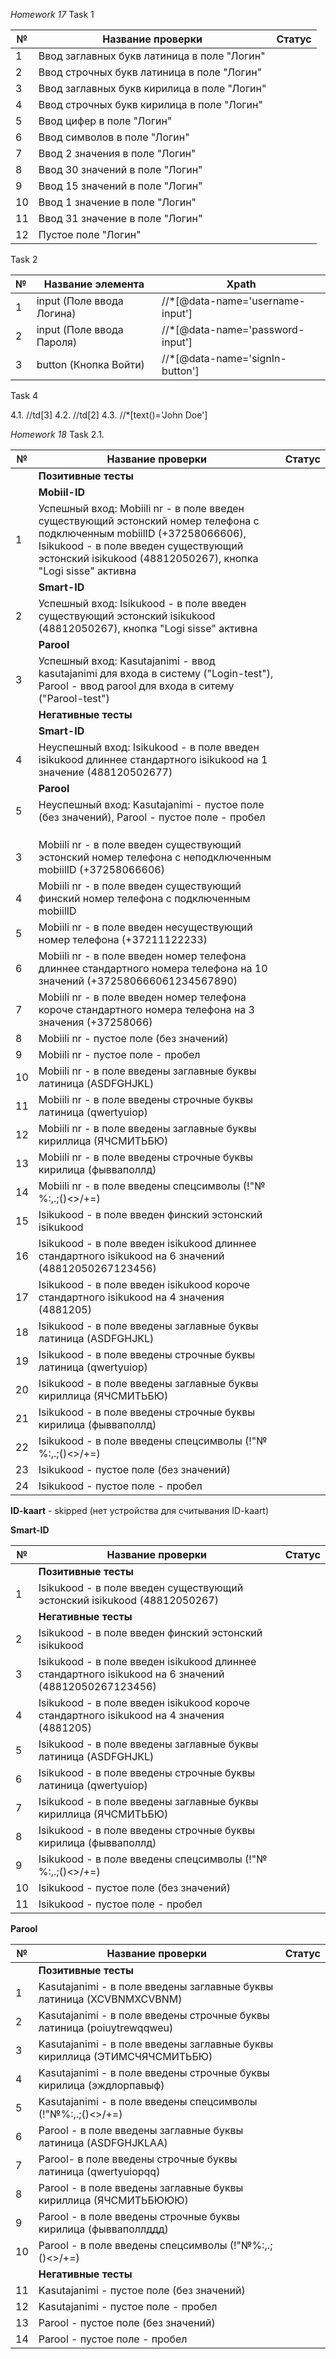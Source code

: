 _Homework 17_
Task 1

| №  | Название проверки                           | Статус |        
|----|---------------------------------------------|--------|
| 1  | Ввод заглавных букв латиница в поле "Логин" |        |
| 2  | Ввод строчных букв латиница в поле "Логин"  |        |
| 3  | Ввод заглавных букв кирилица в поле "Логин" |        |
| 4  | Ввод строчных букв кирилица в поле "Логин"  |        |
| 5  | Ввод цифер в поле "Логин"                   |        |
| 6  | Ввод символов в поле "Логин"                |        |
| 7  | Ввод 2 значения в поле "Логин"              |        |
| 8  | Ввод 30 значений в поле "Логин"             |        |
| 9  | Ввод 15 значений в поле "Логин"             |        |
| 10 | Ввод 1 значение в поле "Логин"              |        |  
| 11 | Ввод 31 значение в поле "Логин"             |        |
| 12 | Пустое поле "Логин"                         |        |


Task 2

| № | Название элемента         | Xpath                            |        
|---|---------------------------|----------------------------------|
| 1 | input (Поле ввода Логина) | //*[@data-name='username-input'] |
| 2 | input (Поле ввода Пароля) | //*[@data-name='password-input'] |
| 3 | button (Кнопка Войти)     | //*[@data-name='signIn-button']  |


Task 4

4.1. //td[3]
4.2. //td[2]
4.3. //*[text()='John Doe']


_Homework 18_
Task 2.1.

| №  | Название проверки                                                                                                                                                                                                             | Статус   |        
|----|-------------------------------------------------------------------------------------------------------------------------------------------------------------------------------------------------------------------------------|----------|
|    | **Позитивные тесты**                                                                                                                                                                                                          |          |
|    | **Mobiil-ID**                                                                                                                                                                                                                 |          |
| 1  | Успешный вход: Mobiili nr - в поле введен существующий эстонский номер телефона с подключенным mobiilID (+37258066606), Isikukood - в поле введен существующий эстонский isikukood (48812050267), кнопка "Logi sisse" активна |          |
|    | **Smart-ID**                                                                                                                                                                                                                  |          |
| 2  | Успешный вход: Isikukood - в поле введен существующий эстонский isikukood (48812050267), кнопка "Logi sisse" активна                                                                                                          |          |
|    | **Parool**                                                                                                                                                                                                                    |          |
| 3  | Успешный вход: Kasutajanimi - ввод kasutajanimi для входа в систему ("Login-test"), Parool - ввод parool для входа в ситему ("Parool-test")                                                                                   |          |
|    | **Негативные тесты**                                                                                                                                                                                                          |          |
|    | **Smart-ID**                                                                                                                                                                                                                  |          |
| 4  | Неуспешный вход: Isikukood - в поле введен isikukood длиннее стандартного isikukood на 1 значение (488120502677)                                                                                                              |          |
|    | **Parool**                                                                                                                                                                                                                    |          |
| 5  | Неуспешный вход: Kasutajanimi - пустое поле (без значений), Parool - пустое поле - пробел                                                                                                                                     |          |
|    |                                                                                                                                                                                                                               |          |
|    |                                                                                                                                                                                                                               |          |
|    |                                                                                                                                                                                                                               |          |
| 3  | Mobiili nr - в поле введен существующий эстонский номер телефона с неподключенным mobiilID (+37258066606)                                                                                                                     |          |
| 4  | Mobiili nr - в поле введен существующий финский номер телефона с подключенным mobiilID                                                                                                                                        |          |
| 5  | Mobiili nr - в поле введен несуществующий номер телефона (+37211122233)                                                                                                                                                       |          |
| 6  | Mobiili nr - в поле введен номер телефона длиннее стандартного номера телефона на 10 значений (+372580666061234567890)                                                                                                        |          |
| 7  | Mobiili nr - в поле введен номер телефона короче стандартного номера телефона на 3 значения (+37258066)                                                                                                                       |          |
| 8  | Mobiili nr - пустое поле (без значений)                                                                                                                                                                                       |          |
| 9  | Mobiili nr - пустое поле - пробел                                                                                                                                                                                             |          |
| 10 | Mobiili nr - в поле введены заглавные буквы латиница (ASDFGHJKL)                                                                                                                                                              |          |
| 11 | Mobiili nr - в поле введены строчные буквы латиница (qwertyuiop)                                                                                                                                                              |          |
| 12 | Mobiili nr - в поле введены заглавные буквы кириллица (ЯЧСМИТЬБЮ)                                                                                                                                                             |          |
| 13 | Mobiili nr - в поле введены строчные буквы кирилица (фывваполлд)                                                                                                                                                              |          |  
| 14 | Mobiili nr - в поле введены спецсимволы (!"№%:,.;()<>/+=)                                                                                                                                                                     |          |
| 15 | Isikukood - в поле введен финский эстонский isikukood                                                                                                                                                                         |          |
| 16 | Isikukood - в поле введен isikukood длиннее стандартного isikukood на 6 значений (48812050267123456)                                                                                                                          |          |                                                                                                                        |        |
| 17 | Isikukood - в поле введен isikukood короче стандартного isikukood на 4 значения (4881205)                                                                                                                                     |          |
| 18 | Isikukood - в поле введены заглавные буквы латиница (ASDFGHJKL)                                                                                                                                                               |          |
| 19 | Isikukood - в поле введены строчные буквы латиница (qwertyuiop)                                                                                                                                                               |          |
| 20 | Isikukood - в поле введены заглавные буквы кириллица (ЯЧСМИТЬБЮ)                                                                                                                                                              |          |
| 21 | Isikukood - в поле введены строчные буквы кирилица (фывваполлд)                                                                                                                                                               |          |  
| 22 | Isikukood - в поле введены спецсимволы (!"№%:,.;()<>/+=)                                                                                                                                                                      |          |
| 23 | Isikukood - пустое поле (без значений)                                                                                                                                                                                        |          |
| 24 | Isikukood - пустое поле - пробел                                                                                                                                                                                              |          |

**ID-kaart** - skipped (нет устройства для считывания ID-kaart)

**Smart-ID**

| №  | Название проверки                                                                                                          | Статус   |        
|----|----------------------------------------------------------------------------------------------------------------------------|----------|
|    | **Позитивные тесты**                                                                                                       |          |
| 1  | Isikukood - в поле введен существующий эстонский isikukood (48812050267)                                                   |          |
|    | **Негативные тесты**                                                                                                       |          |
| 2  | Isikukood - в поле введен финский эстонский isikukood                                                                      |          |
| 3  | Isikukood - в поле введен isikukood длиннее стандартного isikukood на 6 значений (48812050267123456)                       |          |                                                                                                                        |        |
| 4  | Isikukood - в поле введен isikukood короче стандартного isikukood на 4 значения (4881205)                                  |          |
| 5  | Isikukood - в поле введены заглавные буквы латиница (ASDFGHJKL)                                                            |          |
| 6  | Isikukood - в поле введены строчные буквы латиница (qwertyuiop)                                                            |          |
| 7  | Isikukood - в поле введены заглавные буквы кириллица (ЯЧСМИТЬБЮ)                                                           |          |
| 8  | Isikukood - в поле введены строчные буквы кирилица (фывваполлд)                                                            |          |  
| 9  | Isikukood - в поле введены спецсимволы (!"№%:,.;()<>/+=)                                                                   |          |
| 10 | Isikukood - пустое поле (без значений)                                                                                     |          |
| 11 | Isikukood - пустое поле - пробел                                                                                           |          |

**Parool**

| №  | Название проверки                                                         | Статус   |        
|----|---------------------------------------------------------------------------|----------|
|    | **Позитивные тесты**                                                      |          |
| 1  | Kasutajanimi - в поле введены заглавные буквы латиница (XCVBNMXCVBNM)     |          |
| 2  | Kasutajanimi - в поле введены строчные буквы латиница (poiuytrewqqweu)    |          |
| 3  | Kasutajanimi - в поле введены заглавные буквы кириллица (ЭТИМСЧЯЧСМИТЬБЮ) |          |
| 4  | Kasutajanimi - в поле введены строчные буквы кирилица (эждлорпавыф)       |          |  
| 5  | Kasutajanimi - в поле введены спецсимволы (!"№%:,.;()<>/+=)               |          |
| 6  | Parool - в поле введены заглавные буквы латиница (ASDFGHJKLAA)            |          |
| 7  | Parool- в поле введены строчные буквы латиница (qwertyuiopqq)             |          |
| 8  | Parool - в поле введены заглавные буквы кириллица (ЯЧСМИТЬБЮЮЮ)           |          |
| 9  | Parool - в поле введены строчные буквы кирилица (фывваполлддд)            |          |  
| 10 | Parool - в поле введены спецсимволы (!"№%:,.;()<>/+=)                     |          |
|    | **Негативные тесты**                                                      |          |
| 11 | Kasutajanimi - пустое поле (без значений)                                 |          |
| 12 | Kasutajanimi - пустое поле - пробел                                       |          |                                                                                           |          |
| 13 | Parool - пустое поле (без значений)                                       |          |
| 14 | Parool - пустое поле - пробел                                             |          |
